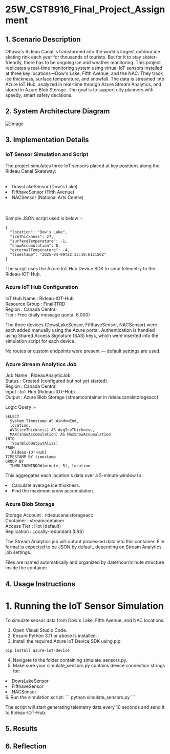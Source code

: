 # 25W_CST8916_Final_Project_Assignment
## 1. Scenario Description
Ottawa's Rideau Canal is transformed into the world's largest outdoor ice skating rink each year for thousands of tourists. But for it to stay skater-friendly, there has to be ongoing ice and weather monitoring. This project replicates a real-time monitoring system using virtual IoT sensors installed at three key locations—Dow's Lake, Fifth Avenue, and the NAC. They track ice thickness, surface temperature, and snowfall. The data is streamed into Azure IoT Hub, analyzed in real-time through Azure Stream Analytics, and stored in Azure Blob Storage. The goal is to support city planners with speedy, smart safety decisions.

## 2. System Architecture Diagram
![Image](https://github.com/user-attachments/assets/2c09b92b-608f-466b-bcb3-36309465aff9)

## 3. Implementation Details
### IoT Sensor Simulation and Script
The project simulates three IoT sensors placed at key positions along the Rideau Canal Skateway:<br></br>
<li>DowsLakeSensor (Dow's Lake)  </li>
<li>FifthaveSensor (Fifth Avenue)  </li>
<li>NACSensor (National Arts Centre)  </li>  
<br></br>

Sample JSON script used is below :-  
```
{
  "location": "Dow's Lake",
  "iceThickness": 27,
  "surfaceTemperature": -1,
  "snowAccumulation": 8,
  "externalTemperature": -4,
  "timestamp": "2025-04-09T22:32:19.612150Z"
}
```
The script uses the Azure IoT Hub Device SDK to send telemetry to the Rideau-IOT-Hub.

### Azure IoT Hub Configuration

IoT Hub Name : Rideau-IOT-Hub  
Resource Group : FinalRTRD  
Region : Canada Central  
Tier : Free (daily message quota: 8,000)  

The three devices (DowsLakeSensor, FifthaveSensor, NACSensor) were each added manually using the Azure portal. Authentication is handled using Shared Access Signature (SAS) keys, which were inserted into the simulation script for each device.  

No routes or custom endpoints were present — default settings are used.  

### Azure Stream Analytics Job

Job Name : RideauAnalyticJob  
Status : Created (configured but not yet started)  
Region : Canada Central  
Input : IoT Hub (Rideau-IOT-Hub)  
Output : Azure Blob Storage (streamcontainer in rideaucanalstorageacc)  

Logic Query :-  
```
SELECT
  System.Timestamp AS WindowEnd,
  location,
  AVG(iceThickness) AS AvgIceThickness,
  MAX(snowAccumulation) AS MaxSnowAccumulation
INTO
  [YourBlobOutputAlias]
FROM
  [Rideau-IOT-Hub]
TIMESTAMP BY timestamp
GROUP BY
  TUMBLINGWINDOW(minute, 5), location

```
This aggregates each location's data over a 5-minute window to :  
<li>Calculate average ice thickness.</li>  
<li>Find the maximum snow accumulation.</li>  

### Azure Blob Storage  

Storage Account : rideaucanalstorageacc  
Container : streamcontainer  
Access Tier : Hot (default)  
Replication : Locally-redundant (LRS)  

The Stream Analytics job will output processed data into this container. File format is expected to be JSON by default, depending on Stream Analytics job settings.

Files are named automatically and organized by date/hour/minute structure inside the container.
## 4. Usage Instructions
# 1. Running the IoT Sensor Simulation  

To simulate sensor data from Dow's Lake, Fifth Avenue, and NAC locations:  

1. Open Visual Studio Code.  
2. Ensure Python 3.11 or above is installed.  
3. Install the required Azure IoT Device SDK using pip:  
```
pip install azure-iot-device
```
4. Navigate to the folder containing simulate_sensors.py.  
5. Make sure your simulate_sensors.py contains device connection strings for:  
<li>DowsLakeSensor</li>  
<li>FifthaveSensor</li>  
<li>NACSensor</li>  
6. Run the simulation script:  
```
python simulate_sensors.py
```

The script will start generating telemetry data every 10 seconds and send it to Rideau-IOT-Hub.  

## 5. Results
## 6. Reflection
